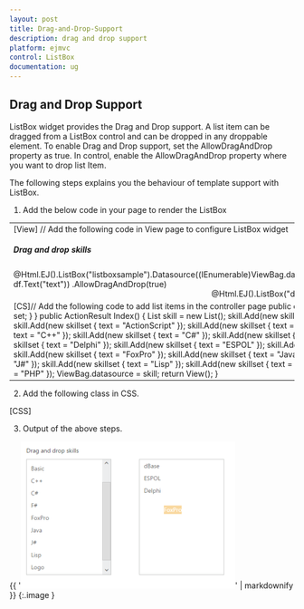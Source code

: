 ```yaml
---
layout: post
title: Drag-and-Drop-Support
description: drag and drop support
platform: ejmvc
control: ListBox
documentation: ug
---
```


## Drag and Drop Support

ListBox widget provides the Drag and Drop support. A list item can be dragged from a ListBox control and can be dropped in any droppable element. To enable Drag and Drop support, set the AllowDragAndDrop property as true. In control, enable the AllowDragAndDrop property where you want to drop list Item.

The following steps explains you the behaviour of template support with ListBox.

1.  Add the below code in your page to render the ListBox



<table>
<tr>
<td>
[View]  // Add the following code in View page to configure ListBox widget <div class="control1">    <h5 class="ctrllabel">        Drag and drop skills    </h5>@Html.EJ().ListBox("listboxsample").Datasource((IEnumerable<ug_listbox.controllers.skillset>)ViewBag.datasource).ListBoxFields(df => df.Text("text")) .AllowDragAndDrop(true)</div><div class="control2">     @Html.EJ().ListBox("dragsample").AllowDragAndDrop(true)</div></td></tr>
<tr>
<td>
[CS]// Add the following code to add list items in the controller page        public class skillset        {            public string text { get; set; }        }        public ActionResult Index()        {            List<skillset> skill = new List<skillset>();            skill.Add(new skillset { text = "ASP.NET" });            skill.Add(new skillset { text = "ActionScript" });            skill.Add(new skillset { text = "Basic" });            skill.Add(new skillset { text = "C++" });            skill.Add(new skillset { text = "C#" });            skill.Add(new skillset { text = "dBase" });            skill.Add(new skillset { text = "Delphi" });            skill.Add(new skillset { text = "ESPOL" });            skill.Add(new skillset { text = "F#" });            skill.Add(new skillset { text = "FoxPro" });            skill.Add(new skillset { text = "Java" });            skill.Add(new skillset { text = "J#" });            skill.Add(new skillset { text = "Lisp" });            skill.Add(new skillset { text = "Logo" });            skill.Add(new skillset { text = "PHP" });            ViewBag.datasource = skill;            return View();        }</td></tr>
</table>




2. Add the following class in CSS. 


[CSS]  

<style type="text/css" class="cssStyles">

    .control {

        margin-left: 20px;

    }



    .ctrllabel {

        padding-bottom: 3px;

    }



    .control2 {

        padding-left: 350px;

    }

</style>





3. Output of the above steps.

{{ '![](Drag-and-Drop-Support_images/Drag-and-Drop-Support_img1.png)' | markdownify }}
{:.image }


